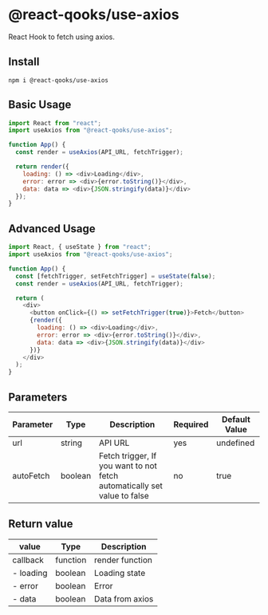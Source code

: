 # @react-qooks/use-axios

React Hook to fetch using axios.

## Install

```
npm i @react-qooks/use-axios
```

## Basic Usage

```js
import React from "react";
import useAxios from "@react-qooks/use-axios";

function App() {
  const render = useAxios(API_URL, fetchTrigger);

  return render({
    loading: () => <div>Loading</div>,
    error: error => <div>{error.toString()}</div>,
    data: data => <div>{JSON.stringify(data)}</div>
  });
}
```

## Advanced Usage

```js
import React, { useState } from "react";
import useAxios from "@react-qooks/use-axios";

function App() {
  const [fetchTrigger, setFetchTrigger] = useState(false);
  const render = useAxios(API_URL, fetchTrigger);

  return (
    <div>
      <button onClick={() => setFetchTrigger(true)}>Fetch</button>
      {render({
        loading: () => <div>Loading</div>,
        error: error => <div>{error.toString()}</div>,
        data: data => <div>{JSON.stringify(data)}</div>
      })}
    </div>
  );
}
```

## Parameters

| Parameter | Type    | Description                                                              | Required | Default Value |
| --------- | ------- | ------------------------------------------------------------------------ | -------- | ------------- |
| url       | string  | API URL                                                                  | yes      | undefined     |
| autoFetch | boolean | Fetch trigger, If you want to not fetch automatically set value to false | no       | true          |

## Return value

| value     | Type     | Description     |
| --------- | -------- | --------------- |
| callback  | function | render function |
| - loading | boolean  | Loading state   |
| - error   | boolean  | Error           |
| - data    | boolean  | Data from axios |
